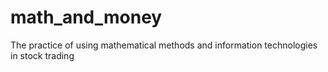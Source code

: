 # math_and_money
The practice of using mathematical methods and information technologies in stock trading
